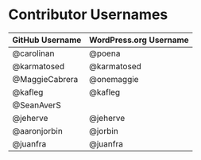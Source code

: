 # Contributor Usernames

| GitHub Username | WordPress.org Username |
| --------------- | --------------------- |
| @carolinan | @poena |
| @karmatosed | @karmatosed |
| @MaggieCabrera | @onemaggie |
| @kafleg | @kafleg |
| @SeanAverS | |
| @jeherve | @jeherve |
| @aaronjorbin | @jorbin |
| @juanfra | @juanfra |
